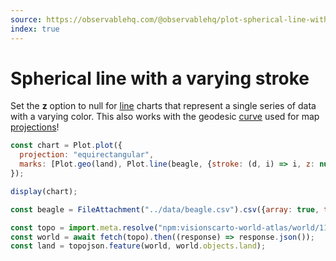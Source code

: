 ```yaml
---
source: https://observablehq.com/@observablehq/plot-spherical-line-with-a-varying-stroke
index: true
---
```


# Spherical line with a varying stroke

Set the **z** option to null for [line](https://observablehq.com/plot/marks/line) charts that represent a single series of data with a varying color. This also works with the geodesic [curve](https://observablehq.com/plot/features/curves) used for map [projections](https://observablehq.com/plot/features/projections)!

```js echo
const chart = Plot.plot({
  projection: "equirectangular",
  marks: [Plot.geo(land), Plot.line(beagle, {stroke: (d, i) => i, z: null})]
});

display(chart);
```

```js echo
const beagle = FileAttachment("../data/beagle.csv").csv({array: true, typed: true});
```

```js echo
const topo = import.meta.resolve("npm:visionscarto-world-atlas/world/110m.json");
const world = await fetch(topo).then((response) => response.json());
const land = topojson.feature(world, world.objects.land);
```
